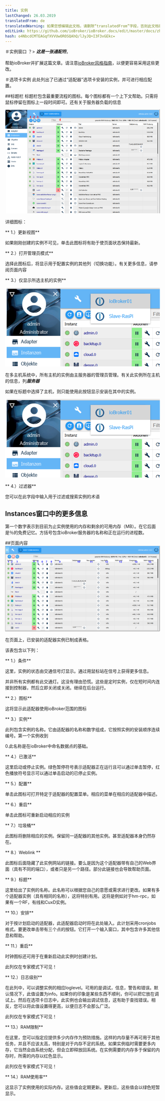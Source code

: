 ```yaml
---
title: 实例
lastChanged: 26.03.2019
translatedFrom: de
translatedWarning: 如果您想编辑此文档，请删除“translatedFrom”字段，否则此文档将再次自动翻译
editLink: https://github.com/ioBroker/ioBroker.docs/edit/master/docs/zh-cn/admin/instances.md
hash: o4NbcdCMTEAGqfXVVUwOROSQAhQ/lJyJQ+I3F3vGEkc=
---
```

＃实例窗口
？&gt; ***这是一张通配符***。 <br><br>帮助ioBroker并扩展这篇文章。请注意[ioBroker风格指南](community/styleguidedoc)，以便更容易采用这些更改。

＃选项卡实例
此处列出了已通过“适配器”选项卡安装的实例，并可进行相应配置。

##标题栏
标题栏包含最重要流程的图标。每个图标都有一个上下文帮助。只需将鼠标停留在图标上一段时间即可。还有关于服务器负载的信息

![标题栏中的图标](../../de/admin/media/ADMIN_Instanzen_numbers.png)

详细图标：

** 1.）更新视图**

如果刚刚创建的实例不可见，单击此图标将有助于使页面状态保持最新。

** 2.）打开管理员模式**

选择此图标后，将显示用于配置实例的其他列（切换功能）。有关更多信息，请参阅页面内容

** 3.）仅显示所选主机的实例**

![可用的主机](../../de/admin/media/ADMIN_Instanzen_hosts.png)

在多主机系统中，所有主机的实例由主服务器的管理员管理。有关此实例所在主机的信息，列***服务器***

如果在标题中选择了主机，则只能使用此按钮显示安装在其中的实例。

![可用的主机](../../de/admin/media/ADMIN_Instanzen_hosts.png)

** 4.）过滤器**

您可以在此字段中输入用于过滤或搜索实例的术语

## Instances窗口中的更多信息
第一个数字表示到目前为止实例使用的内存和剩余的可用内存（MB）。在它后面是％的免费记忆。方括号包含ioBroker服务器的名称和正在运行的进程数。

##页面内容
![可用的主机](../../de/admin/media/ADMIN_Instanzen_numbers02.png)

在页面上，已安装的适配器实例已制成表格。

该表包含以下列：

** 1.）条件**

这里，实例的状态由交通信号灯显示。通过用鼠标站在信号上获得更多信息。

并非所有实例都有此交通灯。这没有理由恐慌。这些是定时实例，仅在短时间内连接到控制器，然后立即关闭或关闭。继续在后台运行。

** 2.）图标**

这将显示此适配器使用ioBroker范围的图标

** 3.）实例**

此列包含实例的名称。它由适配器的名称和数字组成，它按照实例的安装顺序连续编号。第一个实例收到

0.此名称是在ioBroker中命名数据点的基础。

** 4.）已激活**

这里启动或停止实例。绿色暂停符号表示适配器正在运行且可以通过单击暂停，红色播放符号显示可以通过单击启动的已停止实例。

** 5.）配置**

单击此图标可打开特定于适配器的配置菜单。相应的菜单在相应的适配器中描述。

** 6.）重启**

单击此图标可重新启动相应的实例

** 7.）垃圾桶**

此图标将删除相应的实例。保留同一适配器的其他实例。甚至适配器本身仍然存在。

** 8.）Weblink **

此图标后面隐藏了此实例网站的链接。要么是因为这个适配器带有自己的Web界面（具有不同的端口），或者只是另一个路径。部分此链接也会导致帮助页面。

** 9.）标题**

这里给出了实例的名称。此名称可以根据您自己的意愿或需求进行更改。如果有多个适配器实例（具有相同的名称），这将特别有用。这将是例如对于hm-rpc，如果有一个RF，有线和CuxD实例。

** 10.）安排**

对于按计划启动的适配器，此适配器启动时将在此处输入。此计划采用cronjobs格式。要更改单击带有三个点的按钮。它打开一个输入窗口，其中包含许多其他信息和帮助。

** 11.）重启**

时钟图标还可用于在重新启动此实例时创建计划。

此列仅在专家模式下可见！

** 12.）日志级别**

在此列中，可以调整实例的相应loglevel。可用的是调试，信息，警告和错误。默认情况下，此值设置为info。如果你的印象是某些东西不顺利，你可以把它放在调试上。然后在选项卡日志中，此实例也会输出调试信息，这有助于查找错误。相反，您可以将此值设置得更高，以便日志不会那么广泛。

此列仅在专家模式下可见！

** 13.）RAM限制**

在这里，您可以指定应提供多少内存作为预防措施。这样的内存量不再可用于其他任务，并且不应该太高，特别是对于内存不足的系统。如果实例临时需要更多内存，它当然会由系统分配，但会立即释放回系统。在实例需要的内存多于保留的内存时，所需的内存以红色显示。

此列仅在专家模式下可见！

** 14.）RAM使用率**

这显示了实例使用的实际内存。这些值会定期更新。更新后，这些值会以绿色短暂显示。
